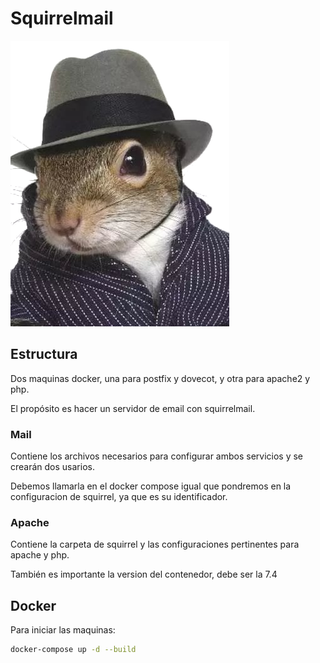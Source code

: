 # Squirrelmail

![Squirrel](images/squirrel.png)

## Estructura

Dos maquinas docker, una para postfix y dovecot, y otra para apache2 y php. 

El propósito es hacer un servidor de email con squirrelmail.

### Mail

Contiene los archivos necesarios para configurar ambos servicios y se crearán dos usarios.

Debemos llamarla en el docker compose igual que pondremos en la configuracion de squirrel, ya que es su identificador.

### Apache

Contiene la carpeta de squirrel y las configuraciones pertinentes para apache y php.

También es importante la version del contenedor, debe ser la 7.4

## Docker

Para iniciar las maquinas:

```bash
docker-compose up -d --build
```
